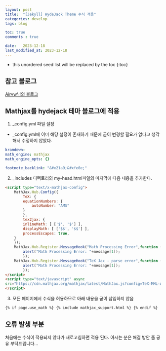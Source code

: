 ```yaml
---
layout: post
title:  "[Jekyll] HydeJack Theme 수식 적용"
categories: develop
tags: blog

toc: true
comments : true

date:   2023-12-18
last_modified_at: 2023-12-18
---
```


* this unordered seed list will be replaced by the toc
{:toc}


## 참고 블로그
[Airvw님의 블로그](https://airvw.github.io/github/2020-12-14-blog-mathjax/)

## Mathjax를 hydejack 테마 블로그에 적용
1. _config.yml 파일 설정  
  - _config.yml에 이미 해당 설정이 존재하기 때문에 굳이 변경할 필요가 없다고 생각해서 수정하지 않았다.

>
```yml
kramdown:
math_engine: mathjax
math_engine_opts: {}

footnote_backlink: "&#x21a9;&#xfe0e;"
```

2. _includes 디렉토리의 my-head.html파일의 마지막에 다음 내용을 추가한다.

> 
```html
<script type="text/x-mathjax-config">
    MathJax.Hub.Config({
        TeX: {
        equationNumbers: {
            autoNumber: "AMS"
        }
        },
        tex2jax: {
        inlineMath: [ ['$', '$'] ],
        displayMath: [ ['$$', '$$'] ],
        processEscapes: true,
    }
    });
    MathJax.Hub.Register.MessageHook("Math Processing Error",function (message) {
        alert("Math Processing Error: "+message[1]);
        });
    MathJax.Hub.Register.MessageHook("TeX Jax - parse error",function (message) {
        alert("Math Processing Error: "+message[1]);
        });
</script>
<script type="text/javascript" async
src="https://cdn.mathjax.org/mathjax/latest/MathJax.js?config=TeX-MML-AM_CHTML">
</script>
```

3. 모든 페이지에서 수식을 허용하므로 아래 내용을 굳이 삽입하지 않음

> 
```html
{% if page.use_math %} {% include mathjax_support.html %} {% endif %}
```

## 오류 발생 부분
처음에는 수식이 적용되지 않다가 새로고침하면 적용 된다. 아시는 분은 해결 방안 좀 공유 부탁드립니다...

